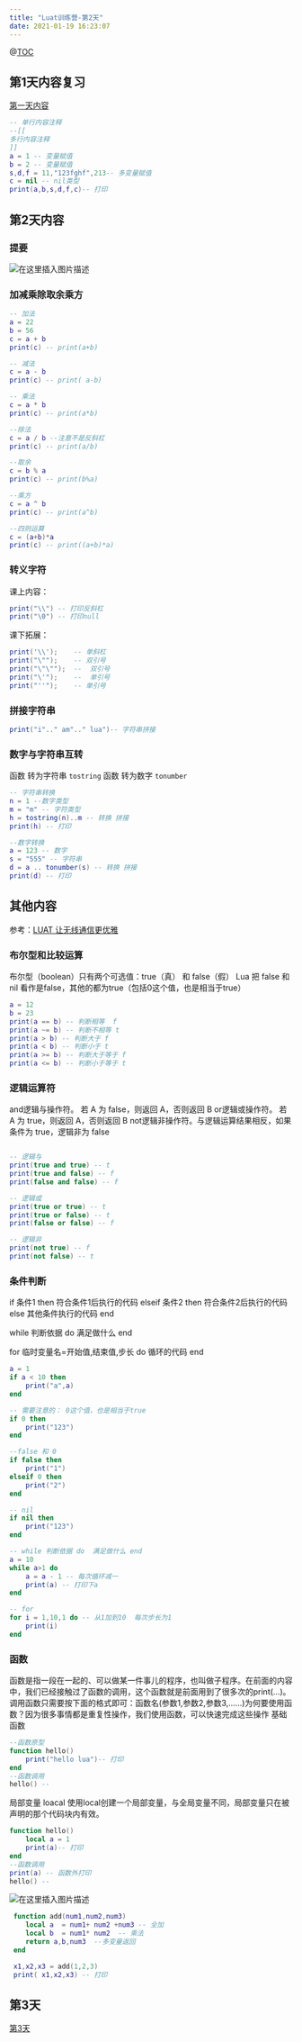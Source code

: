 ```yaml
---
title: "Luat训练营-第2天"
date: 2021-01-19 16:23:07
---
```


@[TOC](Luat训练营-第2天)

## 第1天内容复习
[第一天内容](https://doc.luatos.wiki/2351/)
```lua
-- 单行内容注释
--[[
多行内容注释
]]
a = 1 -- 变量赋值
b = 2 -- 变量赋值
s,d,f = 11,"123fghf",213-- 多变量赋值
c = nil -- nil类型
print(a,b,s,d,f,c)-- 打印
```

## 第2天内容
### 提要
![在这里插入图片描述](https://img-blog.csdnimg.cn/20210119160520483.png?x-oss-process=image/watermark,type_ZmFuZ3poZW5naGVpdGk,shadow_10,text_aHR0cHM6Ly9ibG9nLmNzZG4ubmV0L3FxXzQ0ODU3NzAw,size_16,color_FFFFFF,t_70#pic_center)

### 加减乘除取余乘方
```lua
-- 加法
a = 22
b = 56
c = a + b
print(c) -- print(a+b)

-- 减法
c = a - b
print(c) -- print( a-b)

-- 乘法
c = a * b
print(c) -- print(a*b)

--除法
c = a / b --注意不是反斜杠
print(c) -- print(a/b)

--取余
c = b % a
print(c) -- print(b%a)

--乘方
c = a ^ b
print(c) -- print(a^b)

--四则运算
c = (a+b)*a
print(c) -- print((a+b)*a)
```

### 转义字符
课上内容：
```lua
print("\\") -- 打印反斜杠
print("\0") -- 打印null
```
课下拓展：
```lua
print('\\');    -- 单斜杠
print("\"");    -- 双引号
print("\"\"");  --  双引号
print("\'");    --  单引号
print("''");    -- 单引号
```
### 拼接字符串

```lua
print("i".." am".." lua")-- 字符串拼接
```

### 数字与字符串互转
函数 转为字符串 `tostring`
函数 转为数字 `tonumber`
```lua
-- 字符串转换
n = 1 --数字类型
m = "m" -- 字符类型
h = tostring(n)..m -- 转换 拼接
print(h) -- 打印

--数字转换
a = 123 -- 数字
s = "555" -- 字符串
d = a .. tonumber(s) -- 转换 拼接
print(d) -- 打印
```


## 其他内容
参考：[LUAT 让无线通信更优雅](https://wiki.openluat.com/doc/luaStart/)
### 布尔型和比较运算

布尔型（boolean）只有两个可选值：true（真） 和 false（假）
Lua 把 false 和 nil 看作是false，其他的都为true（包括0这个值，也是相当于true）

```lua
a = 12
b = 23
print(a == b) -- 判断相等  f
print(a ~= b) -- 判断不相等 t
print(a > b) -- 判断大于 f
print(a < b) -- 判断小于 t
print(a >= b) -- 判断大于等于 f
print(a <= b) -- 判断小于等于 t
```

### 逻辑运算符

and逻辑与操作符。 若 A 为 false，则返回 A，否则返回 B
or逻辑或操作符。 若 A 为 true，则返回 A，否则返回 B
not逻辑非操作符。与逻辑运算结果相反，如果条件为 true，逻辑非为 false

```lua

-- 逻辑与
print(true and true) -- t
print(true and false) -- f
print(false and false) -- f

-- 逻辑或
print(true or true) -- t
print(true or false) -- t
print(false or false) -- f

-- 逻辑非
print(not true) -- f
print(not false) -- t
```

### 条件判断
if 条件1 then
    符合条件1后执行的代码
elseif 条件2 then
    符合条件2后执行的代码
else
    其他条件执行的代码
end


while 判断依据 do  满足做什么 end


for 临时变量名=开始值,结束值,步长 do 循环的代码 end

```lua
a = 1
if a < 10 then
    print("a",a)
end

-- 需要注意的： 0这个值，也是相当于true
if 0 then
    print("123")
end

--false 和 0
if false then
    print("1")
elseif 0 then
    print("2")
end

-- nil
if nil then
    print("123")
end

-- while 判断依据 do  满足做什么 end
a = 10
while a>1 do
    a = a - 1 -- 每次循环减一
    print(a) -- 打印下a
end

-- for
for i = 1,10,1 do -- 从1加到10  每次步长为1
    print(i)
end
```

### 函数
函数是指一段在一起的、可以做某一件事儿的程序，也叫做子程序。在前面的内容中，我们已经接触过了函数的调用，这个函数就是前面用到了很多次的print(...)。调用函数只需要按下面的格式即可：函数名(参数1,参数2,参数3,......)为何要使用函数？因为很多事情都是重复性操作，我们使用函数，可以快速完成这些操作
基础函数
```lua
--函数原型
function hello()
    print("hello lua")-- 打印
end
--函数调用
hello() --
```

局部变量 loacal
使用local创建一个局部变量，与全局变量不同，局部变量只在被声明的那个代码块内有效。
```lua
function hello()
    local a = 1
    print(a)-- 打印
end
--函数调用
print(a) -- 函数外打印
hello() --
```
![在这里插入图片描述](https://img-blog.csdnimg.cn/20210119160536238.png#pic_center)


```lua
 function add(num1,num2,num3)
    local a  = num1+ num2 +num3 -- 全加
    local b  = num1* num2  -- 乘法
    return a,b,num3  --多变量返回
 end

 x1,x2,x3 = add(1,2,3)
 print( x1,x2,x3) -- 打印
```
## 第3天
[第3天](https://doc.luatos.wiki/2360/)
